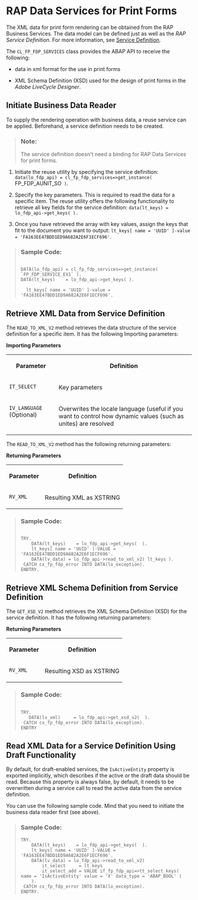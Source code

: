 <!-- loioa104660468324090b601ee2969a54d99 -->

# RAP Data Services for Print Forms

The XML data for print form rendering can be obtained from the RAP Business Services. The data model can be defined just as well as the *RAP Service Definition*. For more information, see [Service Definition](https://help.sap.com/docs/btp/sap-abap-restful-application-programming-model/service-definition?version=Cloud).

The `CL_FP_FDP_SERVICES` class provides the ABAP API to receive the following:

-   data in xml format for the use in print forms

-   XML Schema Definition \(XSD\) used for the design of print forms in the *Adobe LiveCycle Designer*.




<a name="loioa104660468324090b601ee2969a54d99__section_xpz_c5v_pqb"/>

## Initiate Business Data Reader

To supply the rendering operation with business data, a reuse service can be applied. Beforehand, a service definition needs to be created.

> ### Note:  
> The service definition doesn't need a binding for RAP Data Services for print forms.

1.  Initiate the reuse utility by specifying the service definition: `data(lo_fdp_api) = cl_fp_fdp_services=>get_instance( `FP_FDP_AUNIT_SO` )`.

2.  Specify the key parameters. This is required to read the data for a specific item. The reuse utility offers the following functionality to retrieve all key fields for the service definition: `data(lt_keys) = lo_fdp_api->get_keys( ).`

3.  Once you have retrieved the array with key values, assign the keys that fit to the document you want to output: `lt_keys[ name = 'UUID' ]-value = 'FA163EE47BDD1ED9A682A2E6F1ECF696'`.


> ### Sample Code:  
> ```abap
> 
> DATA(lo_fdp_api) = cl_fp_fdp_services=>get_instance( `FP_FDP_SERVICE_EX1` ).
> DATA(lt_keys)    = lo_fdp_api->get_keys( ).
> 
>   lt_keys[ name = 'UUID' ]-value = 'FA163EE47BDD1ED9A682A2E6F1ECF696'.
> ```



<a name="loioa104660468324090b601ee2969a54d99__section_ljl_3vv_pqb"/>

## Retrieve XML Data from Service Definition

The `READ_TO_XML_V2` method retrieves the data structure of the service definition for a specific item. It has the following Importing parameters:

**Importing Parameters**


<table>
<tr>
<th valign="top">

Parameter

</th>
<th valign="top">

Definition

</th>
</tr>
<tr>
<td valign="top">

`IT_SELECT` 

</td>
<td valign="top">

Key parameters

</td>
</tr>
<tr>
<td valign="top">

`IV_LANGUAGE` \(Optional\)

</td>
<td valign="top">

Overwrites the locale language \(useful if you want to control how dynamic values \(such as unites\) are resolved

</td>
</tr>
</table>

The `READ_TO_XML_V2` method has the following returning parameters:

**Returning Parameters**


<table>
<tr>
<th valign="top">

Parameter

</th>
<th valign="top">

Definition

</th>
</tr>
<tr>
<td valign="top">

`RV_XML` 

</td>
<td valign="top">

Resulting XML as XSTRING

</td>
</tr>
</table>

> ### Sample Code:  
> ```abap
> 
> TRY.
>     DATA(lt_keys)    = lo_fdp_api->get_keys(  ).
>     lt_keys[ name = 'UUID' ]-VALUE = 'FA163EE47BDD1ED9A682A2E6F1ECF696'.
>     DATA(lv_data) = lo_fdp_api->read_to_xml_v2( lt_keys ).
>  CATCH cx_fp_fdp_error INTO DATA(lo_exception).
> ENDTRY.
> 
> ```



<a name="loioa104660468324090b601ee2969a54d99__section_w5r_cwv_pqb"/>

## Retrieve XML Schema Definition from Service Definition

The `GET_XSD_V2` method retrieves the XML Schema Definition \(XSD\) for the service definition. It has the following returning parameters:

**Returning Parameters**


<table>
<tr>
<th valign="top">

Parameter

</th>
<th valign="top">

Definition

</th>
</tr>
<tr>
<td valign="top">

`RV_XML` 

</td>
<td valign="top">

Resulting XSD as XSTRING

</td>
</tr>
</table>

> ### Sample Code:  
> ```abap
> 
> TRY.
>    DATA(lv_xml)     = lo_fdp_api->get_xsd_v2(  ).
>  CATCH cx_fp_fdp_error INTO DATA(lo_exception).
> ENDTRY
> ```



<a name="loioa104660468324090b601ee2969a54d99__section_ifw_y2x_w1c"/>

## Read XML Data for a Service Definition Using Draft Functionality

By default, for draft-enabled services, the `IsActiveEntity` property is exported implicitly, which describes if the active or the draft data should be read. Because this property is always false, by default, it needs to be overwritten during a service call to read the active data from the service definition.

You can use the following sample code. Mind that you need to initiate the business data reader first \(see above\).

> ### Sample Code:  
> ```abap
> TRY.
>     DATA(lt_keys)    = lo_fdp_api->get_keys(  ).
>     lt_keys[ name = 'UUID' ]-VALUE = 'FA163EE47BDD1ED9A682A2E6F1ECF696'.
>     DATA(lv_data) = lo_fdp_api->read_to_xml_v2( 
>         it_select     = lt_keys
>         it_select_add = VALUE if_fp_fdp_api=>tt_select_keys( name = 'IsActiveEntity' value = 'X' data_type = 'ABAP_BOOL' )                                                                                        
>     ).
>  CATCH cx_fp_fdp_error INTO DATA(lo_exception).
> ENDTRY.
> ```

